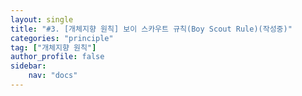 ```yaml
---
layout: single
title: "#3. [개체지향 원칙] 보이 스카우트 규칙(Boy Scout Rule)(작성중)"
categories: "principle"
tag: ["개체지향 원칙"]
author_profile: false
sidebar: 
    nav: "docs"
---
```


